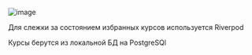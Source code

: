 ![image](https://github.com/user-attachments/assets/ade4e675-4d48-4086-9798-8e6dead43abf)


Для слежки за состоянием избранных курсов используется Riverpod

Курсы берутся из локальной БД на PostgreSQl
